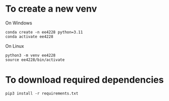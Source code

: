 # To create a new venv 
On Windows
```
conda create -n ee4228 python=3.11
conda activate ee4228
```

On Linux
```
python3 -m venv ee4228
source ee4228/bin/activate
```

# To download required dependencies
```
pip3 install -r requirements.txt
```
